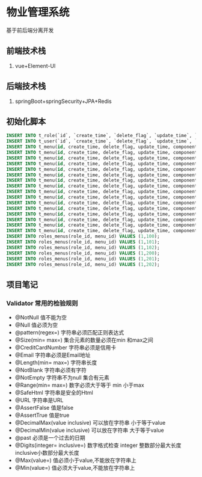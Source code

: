 # 物业管理系统

基于前后端分离开发</br>


## 前端技术栈
1. vue+Element-Ul
 

## 后端技术栈
1. springBoot+springSecurity+JPA+Redis

 
## 初始化脚本
```sql
INSERT INTO t_role(`id`, `create_time`, `delete_flag`, `update_time`, `name`, `remark`) VALUES (1, '2019-04-05 14:14:45', 0, '2019-04-05 14:14:45', '超级管理员', '我是超管,我怕谁');
INSERT INTO t_user(`id`, `create_time`, `delete_flag`, `update_time`, `email`, `password`, `phone`, `real_name`, `username`, `role_id`) VALUES (1, '2019-03-23 19:55:36', 0, '2019-03-23 19:55:36', '1010101010@qq.com', '$2a$10$cKEs3EJrpXOND7HIknIjquy0yFx990fNmFtIrW9oMpKhEMMZkwq2.', '18788779966', '张三', 'admin', 1);
INSERT INTO t_menu(id, create_time, delete_flag, update_time, component, icon, name, path, pid)VALUES (100,now(),0,now(),'Layout' ,'pms-icon-xitongguanli' ,'系统管理','/sysSteam',0 );
INSERT INTO t_menu(id, create_time, delete_flag, update_time, component, icon, name, path, pid)VALUES (101,now(),0,now(),'Sys/User' ,'pms-icon-userguanli' ,'用户管理','/sysSteam/user',100 );
INSERT INTO t_menu(id, create_time, delete_flag, update_time, component, icon, name, path, pid)VALUES (102,now(),0,now(),'Sys/Role' ,'pms-icon-jiaoseguanli' ,'角色管理','/sysSteam/role',100 );
INSERT INTO t_menu(id, create_time, delete_flag, update_time, component, icon, name, path, pid)VALUES (200,now(),0,now(),'Layout' ,'pms-icon-shoufeiguanli' ,'收费管理','/cost',0 );
INSERT INTO t_menu(id, create_time, delete_flag, update_time, component, icon, name, path, pid)VALUES (201,now(),0,now(),'Cost/Set' ,'pms-icon-feiyongshezhi' ,'费用设置','/cost/setting',200 );
INSERT INTO t_menu(id, create_time, delete_flag, update_time, component, icon, name, path, pid)VALUES (202,now(),0,now(),'Cost/Recharge' ,'pms-icon-chongczhi' ,'充值缴费','/cost/recharge',200 );
INSERT INTO t_menu(id, create_time, delete_flag, update_time, component, icon, name, path, pid)VALUES (300,now(),0,now(),'Layout' ,NULL ,'资源管理','/resource',0 );
INSERT INTO t_menu(id, create_time, delete_flag, update_time, component, icon, name, path, pid)VALUES (301,now(),0,now(),'Resource/House' ,NULL ,'房产管理','/resource/house',300 );
INSERT INTO t_menu(id, create_time, delete_flag, update_time, component, icon, name, path, pid)VALUES (302,now(),0,now(),'Resource/Park' ,NULL ,'车位管理','/resource/park',300 );
INSERT INTO t_menu(id, create_time, delete_flag, update_time, component, icon, name, path, pid)VALUES (303,now(),0,now(),'Resource/Door' ,NULL ,'门禁管理','/resource/door',300 );
INSERT INTO t_menu(id, create_time, delete_flag, update_time, component, icon, name, path, pid)VALUES (400,now(),0,now(),'Layout' ,NULL ,'报修管理','/repairs',0 );
INSERT INTO t_menu(id, create_time, delete_flag, update_time, component, icon, name, path, pid)VALUES (401,now(),0,now(),'Repairs/Apply' ,NULL ,'报修申请','/repairs/apply',400 );
INSERT INTO t_menu(id, create_time, delete_flag, update_time, component, icon, name, path, pid)VALUES (402,now(),0,now(),'Repairs/Center' ,NULL ,'报修中心','/repairs/center',400 );
INSERT INTO t_menu(id, create_time, delete_flag, update_time, component, icon, name, path, pid)VALUES (500,now(),0,now(),'Layout' ,NULL ,'报表中心','/report',0 );
INSERT INTO t_menu(id, create_time, delete_flag, update_time, component, icon, name, path, pid)VALUES (501,now(),0,now(),'Report/Payment' ,NULL ,'缴费报表','/report/payment',500 );
INSERT INTO t_menu(id, create_time, delete_flag, update_time, component, icon, name, path, pid)VALUES (502,now(),0,now(),'Report/Maintain' ,NULL ,'维修报表','/report/maintain',500 );
INSERT INTO roles_menus(role_id, menu_id) VALUES (1,100);
INSERT INTO roles_menus(role_id, menu_id) VALUES (1,101);
INSERT INTO roles_menus(role_id, menu_id) VALUES (1,102);
INSERT INTO roles_menus(role_id, menu_id) VALUES (1,200);
INSERT INTO roles_menus(role_id, menu_id) VALUES (1,201);
INSERT INTO roles_menus(role_id, menu_id) VALUES (1,202);
```

## 项目笔记
 ### Validator 常用的检验规则
 - @NotNull 值不能为空
 - @Null 值必须为空
 - @pattern(regex=) 字符串必须匹配正则表达式
 - @Size(min= max=) 集合元素的数量必须在min 和max之间
 - @CreditCardNumber 字符串必须是信用卡
 - @Email 字符串必须是Email地址
 - @Length(min= max=) 字符串长度
 - @NotBlank  字符串必须有字符
 - @NotEmpty 字符串不为null 集合有元素
 - @Range(min= max=) 数字必须大于等于 min 小于max
 - @SafeHtml 字符串是安全的Html
 - @URL 字符串是URL
 - @AssertFalse 值是false
 - @AssertTrue  值是true
 - @DecimalMax(value inclusive) 可以放在字符串 小于等于value 
 - @DecimalMin(value inclusive) 可以放在字符串 大于等于value 
 - @past 必须是一个过去的日期
 - @Digits(integer= inclusive=) 数字格式检查 integer 整数部分最大长度 inclusive小数部分最大长度
 - @Max(value=) 值必须小于value,不能放在字符串上
 - @Min(value=) 值必须大于value,不能放在字符串上  